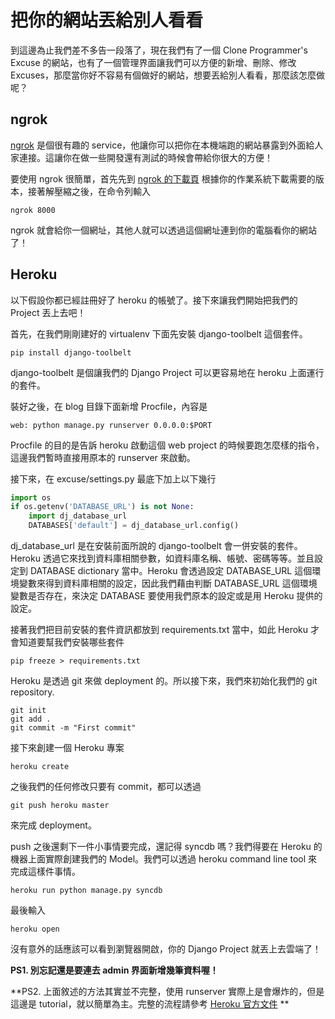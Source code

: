 # 把你的網站丟給別人看看

到這邊為止我們差不多告一段落了，現在我們有了一個 Clone Programmer's Excuse 的網站，也有了一個管理界面讓我們可以方便的新增、刪除、修改 Excuses，那麼當你好不容易有個做好的網站，想要丟給別人看看，那麼該怎麼做呢？

## ngrok

[ngrok](https://ngrok.com/) 是個很有趣的 service，他讓你可以把你在本機端跑的網站暴露到外面給人家連接。這讓你在做一些開發還有測試的時候會帶給你很大的方便！

要使用 ngrok 很簡單，首先先到 [ngrok 的下載頁](https://ngrok.com/download) 根據你的作業系統下載需要的版本，接著解壓縮之後，在命令列輸入

```
ngrok 8000
```

ngrok 就會給你一個網址，其他人就可以透過這個網址連到你的電腦看你的網站了！


## Heroku

以下假設你都已經註冊好了 heroku 的帳號了。接下來讓我們開始把我們的 Project 丟上去吧！

首先，在我們剛剛建好的 virtualenv 下面先安裝 django-toolbelt 這個套件。

```
pip install django-toolbelt
```

django-toolbelt 是個讓我們的 Django Project 可以更容易地在 heroku 上面運行的套件。

裝好之後，在 blog 目錄下面新增 Procfile，內容是

```
web: python manage.py runserver 0.0.0.0:$PORT
```

Procfile 的目的是告訴 heroku 啟動這個 web project 的時候要跑怎麼樣的指令，這邊我們暫時直接用原本的 runserver 來啟動。

接下來，在 excuse/settings.py 最底下加上以下幾行

```python
import os
if os.getenv('DATABASE_URL') is not None:
    import dj_database_url
    DATABASES['default'] = dj_database_url.config()
```

dj_database_url 是在安裝前面所說的 django-toolbelt 會一併安裝的套件。Heroku 透過它來找到資料庫相關參數，如資料庫名稱、帳號、密碼等等。並且設定到 DATABASE dictionary 當中。Heroku 會透過設定 DATABASE_URL 這個環境變數來得到資料庫相關的設定，因此我們藉由判斷 DATABASE_URL 這個環境變數是否存在，來決定 DATABASE 要使用我們原本的設定或是用 Heroku 提供的設定。

接著我們把目前安裝的套件資訊都放到 requirements.txt 當中，如此 Heroku 才會知道要幫我們安裝哪些套件

```
pip freeze > requirements.txt
```

Heroku 是透過 git 來做 deployment 的。所以接下來，我們來初始化我們的 git repository.

```
git init
git add .
git commit -m "First commit"
```

接下來創建一個 Heroku 專案

```
heroku create
```

之後我們的任何修改只要有 commit，都可以透過

```
git push heroku master
```

來完成 deployment。

push 之後還剩下一件小事情要完成，還記得 syncdb 嗎？我們得要在 Heroku 的機器上面實際創建我們的 Model。我們可以透過 heroku command line tool 來完成這樣件事情。

```
heroku run python manage.py syncdb
```

最後輸入

```
heroku open
```

沒有意外的話應該可以看到瀏覽器開啟，你的 Django Project 就丟上去雲端了！

**PS1. 別忘記還是要連去 admin 界面新增幾筆資料喔！**

**PS2. 上面敘述的方法其實並不完整，使用 runserver 實際上是會爆炸的，但是這邊是 tutorial，就以簡單為主。完整的流程請參考 [Heroku 官方文件](https://devcenter.heroku.com/articles/getting-started-with-django)
**
